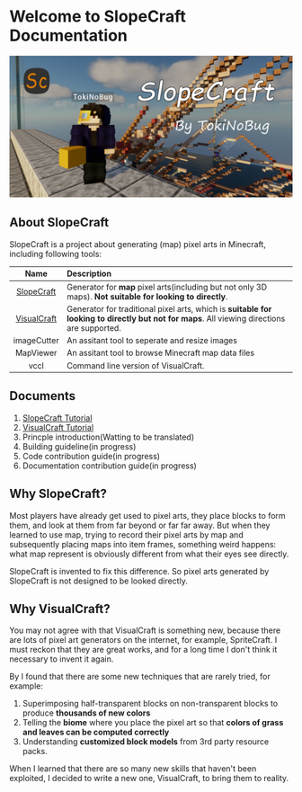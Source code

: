 # Welcome to SlopeCraft Documentation

![SlopeCraft](_static/image/SlopeCraft.png)

## About SlopeCraft

SlopeCraft is a project about generating (map) pixel arts in Minecraft, including following tools:

|                   Name                    | Description                                                                                                                                   |
| :---------------------------------------: | :-------------------------------------------------------------------------------------------------------------------------------------------- |
|  [SlopeCraft](SlopeCraft-tutorial.en.md)  | Generator for **map** pixel arts(including but not only 3D maps). **Not suitable for looking to directly**.                                   |
| [VisualCraft](VisualCraft-tutorial.en.md) | Generator for traditional pixel arts, which is **suitable for looking to directly but not for maps**.   All viewing directions are supported. |
|                imageCutter                | An assitant tool to seperate and resize images                                                                                                |
|                 MapViewer                 | An assitant tool to browse Minecraft map data files                                                                                           |
|                   vccl                    | Command line version of  VisualCraft.                                                                                                         |

## Documents

1. [SlopeCraft Tutorial](./SlopeCraft-tutorial.en.md)
2. [VisualCraft Tutorial](./VisualCraft-tutorial.en.md)
3. Princple introduction(Watting to be translated)
4. Building guideline(in progress)
5. Code contribution guide(in progress)
6. Documentation contribution guide(in progress)

## Why SlopeCraft?

Most players have already get used to pixel arts, they place blocks to form them, and look at them from far beyond or far far away. But when they learned to use map, trying to record their pixel arts by map and subsequently placing maps into item frames, something weird happens: what map represent is obviously different from what their eyes see directly.

SlopeCraft is invented to fix this difference. So pixel arts generated by SlopeCraft is not designed to be looked directly.

## Why VisualCraft?

You may not agree with that VisualCraft is something new, because there are lots of pixel art generators on the internet, for example, SpriteCraft. I must reckon that they are great works, and for a long time I don't think it necessary to invent it again.

By I found that there are some new techniques that are rarely tried, for example:

1. Superimposing half-transparent blocks on non-transparent blocks to produce **thousands of new colors**
2. Telling the **biome** where you place the pixel art so that **colors of grass and leaves can be computed correctly**
3. Understanding **customized block models** from 3rd party resource packs.

When I learned that there are so many new skills that haven't been exploited, I decided to write a new one, VisualCraft, to bring them to reality.
